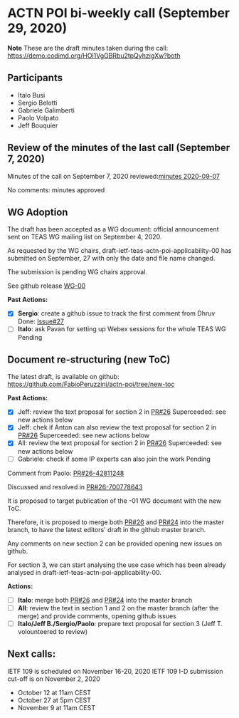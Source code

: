# ACTN POI bi-weekly call (September 29, 2020)

__Note__ These are the draft minutes taken during the call: https://demo.codimd.org/HOl1VgGBRbu2tpQyhzigXw?both

## Participants
- Italo Busi
- Sergio Belotti
- Gabriele Galimberti
- Paolo Volpato
- Jeff Bouquier

## Review of the minutes of the last call (September 7, 2020)

Minutes of the call on September 7, 2020 reviewed:[minutes 2020-09-07](https://github.com/FabioPeruzzini/actn-poi/blob/master/minutes/minutes%202020-09-07.md)

No comments: minutes approved

## WG Adoption

The draft has been accepted as a WG document: official announcement sent on TEAS WG mailing list on September 4, 2020.

As requested by the WG chairs, draft-ietf-teas-actn-poi-applicability-00 has submitted on September, 27 with only the date and file name
changed.

The submission is pending WG chairs approval.

See github release [WG-00](https://github.com/FabioPeruzzini/actn-poi/releases/tag/WG-00)

**Past Actions:**
- [x] __Sergio__: create a github issue to track the first comment from Dhruv
Done: [Issue#27](https://github.com/FabioPeruzzini/actn-poi/issues/27)
- [ ] __Italo__: ask Pavan for setting up Webex sessions for the whole TEAS WG
Pending

## Document re-structuring (new ToC)

The latest draft, is available on github: https://github.com/FabioPeruzzini/actn-poi/tree/new-toc

**Past Actions:**
- [x] Jeff: review the text proposal for section 2 in [PR#26](https://github.com/FabioPeruzzini/actn-poi/pull/26)
Superceeded: see new actions below
- [x] Jeff: chek if Anton can also review the text proposal for section 2 in [PR#26](https://github.com/FabioPeruzzini/actn-poi/pull/26)
Superceeded: see new actions below
- [x] All: review the text proposal for section 2 in [PR#26](https://github.com/FabioPeruzzini/actn-poi/pull/26)
Superceeded: see new actions below
- [ ] Gabriele: check if some IP experts can also join the work
Pending

Comment from Paolo: [PR#26-42811248](https://github.com/FabioPeruzzini/actn-poi/pull/26#commitcomment-42811248)

Discussed and resolved in [PR#26-700778643](https://github.com/FabioPeruzzini/actn-poi/pull/26#issuecomment-700778643)

It is proposed to target publication of the -01 WG document with the new ToC. 

Therefore, it is proposed to merge both [PR#26](https://github.com/FabioPeruzzini/actn-poi/pull/26) and [PR#24](https://github.com/FabioPeruzzini/actn-poi/pull/24) into the master branch, to have the latest editors' draft in the github master branch.

Any comments on new section 2 can be provided opening new issues on github.

For section 3, we can start analysing the use case which has been already analysed in draft-ietf-teas-actn-poi-applicability-00.

**Actions:**
- [ ] __Italo__: merge both [PR#26](https://github.com/FabioPeruzzini/actn-poi/pull/26) and [PR#24](https://github.com/FabioPeruzzini/actn-poi/pull/24) into the master branch
- [ ] __All__: review the text in section 1 and 2 on the master branch (after the merge) and provide comments, opening github issues
- [ ] __Italo/Jeff B./Sergio/Paolo__: prepare text proposal for section 3 (Jeff T. volounteered to review)

## Next calls:
IETF 109 is scheduled on November 16-20, 2020
IETF 109 I-D submission cut-off is on November 2, 2020

- October 12 at 11am CEST
- October 27 at 5pm CEST
- November 9 at 11am CEST
